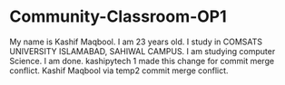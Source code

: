 # Community-Classroom-OP1
My name is Kashif Maqbool.
I am 23 years old.
I study in COMSATS UNIVERSITY ISLAMABAD, SAHIWAL CAMPUS.
I am studying computer Science.
I am done.
kashipytech 1 made this change for commit merge conflict.
Kashif Maqbool via temp2 commit  merge conflict. 
